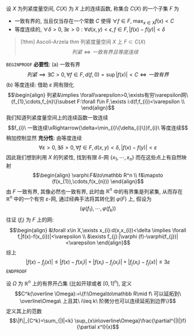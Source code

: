设 $X$ 为列紧度量空间, $C(X)$ 为 $X$ 上的连续函数, 称集合 $C(X)$ 的一个子集 $F$ 为
- 一致有界的, 当且仅当存在一个常数 $C$ 使得 $\forall f\in F$, $\max_{x\in X}f(x)<C$
- 等度连续的, $\forall \delta>0,\exists\varepsilon>0:\forall d(x,y)<\epsilon,f\in F,|f(x)-f(y)|<\delta$

> [!thm] Ascoli-Arzela thm
> 列紧度量空间 $X$ 上 $F\subset C(X)$
> $$列紧\iff 一致有界且等度连续$$

`BEGINPROOF`
**必要性**:
(a) 一致有界
$$列紧\implies\exists C>0,\forall f\in F,d(f,0)=\sup|f(x)|<C\iff 一致有界$$
(b) 等度连续: 借助 $\varepsilon$ 网有限化
$$\begin{align}
列紧&\implies \forall\varepsilon>0,\exists有穷\varepsilon网\{f_{1},\cdots,f_{n}\}\subset F:\forall f\in F,\exists i:d(f,f_{i})<\varepsilon \\
\end{align}$$
我们知道列紧度量空间上的连续函数一致连续
$$f_{i}\ 一致连续\xRightarrow{\delta=\min_{i}\{\delta_{i}\}}f_{i}\ 等度连续$$
稍加控制显然
**充分性**: 由等度连续
$$\forall\varepsilon>0,\exists\delta>0,\forall f\in F,d(x,y)<\delta,|f(x)-f(y)|<\varepsilon$$
因此我们想到利用 $X$ 的列紧性, 找到有限 $\delta$-网 $\{x_1,\cdots,x_{n}\}$
而在这些点上有自然映射
$$\begin{align}
\varphi:F&\to\mathbb R^n \\
f&\mapsto (f(x_{1}),\cdots,f(x_{n}))
\end{align}$$
由 $F$ 一致有界, 其像必然也一致有界, 此时由 $\mathbb R^n$ 中的有界集是列紧集, 从而存在 $\mathbb R^n$ 中的一个有穷 $\varepsilon$-网, 通过经典手法将其转化到 $\varphi(F)$ 上, 假设为 $$(\varphi(f_{1}),\cdots,\varphi(f_{k}))$$
往证 $(f_i)$ 为 $F$ 上的网:
$$\begin{align}
&\forall x\in X,\exists x_{i}:d(x,x_{i})<\delta \implies \forall f,|f(x)-f(x_{i})|<\varepsilon \\
&\exists f_{j}:|\varphi (f)-\varphi(f_{j})|<\varepsilon
\end{align}$$
综上
$$|f(x)-f_{j}(x)|\leq |f(x)-f(x_{i})|+|f(x_{i})-f_{j}(x_{i})|+|f_{j}(x_{i})-f_{j}(x)|\leq 3\varepsilon $$
`ENDPROOF`

设 $\Omega$ 为 $\mathbb R^n$ 上的有界开凸集 (比如开球或者 $[0,1]^n$), 定义
$$C^k(\overline \Omega):=\{f:\Omega\to\mathbb R\mid  f\ 可以延拓到\  \overline\Omega\  上且其\ i\leq k\ 阶微分也可以连续延拓到边界\}$$
定义其上的范数
$$\|f\|_{C^k}=\sum_{|I|<k} \sup_{x\in\overline\Omega}\frac{\partial^{|I|}f}{\partial x^I}(x)$$
